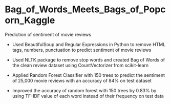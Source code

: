 # Bag_of_Words_Meets_Bags_of_Popcorn_Kaggle

Prediction of sentiment of movie reviews
- Used BeautifulSoup and Regular Expressions in Python to remove HTML tags, numbers, punctuation to predict sentiment of movie reviews

- Used NLTK package to remove stop words and created Bag of Words of the clean review dataset using CountVectorizer from scikit-learn

- Applied Random Forest Classifier with 150 trees to predict the sentiment of 25,000 movie reviews with an accuracy of 84% on test dataset

- Improved the accuracy of random forest with 150 trees by 0.83% by using TF-IDF value of each word instead of their frequency on test data
